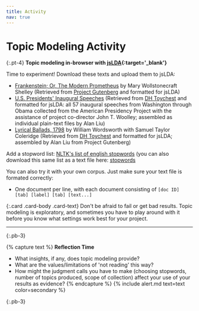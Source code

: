 ```yaml
---
title: Activity
nav: true
---
```


# Topic Modeling Activity

{:.pt-4}
**Topic modeling in-browser with [jsLDA](https://mimno.infosci.cornell.edu/jsLDA/){:target='_blank'}**

Time to experiment! Download these texts and upload them to jsLDA:
- [Frankenstein; Or, The Modern Prometheus](../data/frankenstein.zip) by Mary Wollstonecraft Shelley (Retrieved from [Project Gutenberg](https://www.gutenberg.org/ebooks/84) and formatted for jsLDA)
- [U.S. Presidents' Inaugural Speeches](../data/presidents.zip) (Retrieved from [DH Toychest](http://dhresourcesforprojectbuilding.pbworks.com/w/page/69244469/Data%20Collections%20and%20Datasets) and formatted for jsLDA: all 57 inaugural speeches from Washington through Obama collected from the American Presidency Project with the assistance of project co-director John T. Woolley; assembled as individual plain-text files by Alan Liu)
- [Lyrical Ballads, 1798](../data/wordsworth.zip) by William Wordsworth with Samuel Taylor Coleridge (Retrieved from [DH Toychest](http://dhresourcesforprojectbuilding.pbworks.com/w/page/69244469/Data%20Collections%20and%20Datasets) and formatted for jsLDA; assembled by Alan Liu from Project Gutenberg)

Add a stopword list: [NLTK's list of english stopwords](https://gist.github.com/sebleier/554280) (you can also download this same list as a text file here: [stopwords](../data/stopwords.zip)


You can also try it with your own corpus. Just make sure your text file is formated correctly:
- One document per line, with each document consisting of `[doc ID] [tab] [label] [tab] [text...]`

{:.card .card-body .card-text}
Don't be afraid to fail or get bad results. 
Topic modeling is exploratory, and sometimes you have to play around with it before you know what settings work best for your project.

---
{:.pb-3}

{% capture text %}
**Reflection Time** 
- What insights, if any, does topic modeling provide?
- What are the values/limitations of 'not reading' this way?
- How might the judgment calls you have to make (choosing stopwords, number of topics produced, scope of collection) affect your use of your results as evidence?
{% endcapture %}
{% include alert.md text=text color=secondary %}

{:.pb-3}